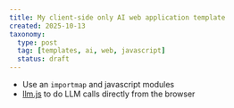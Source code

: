 ```yaml
---
title: My client-side only AI web application template
created: 2025-10-13
taxonomy:
  type: post
  tag: [templates, ai, web, javascript]
  status: draft
---
```


* Use an `importmap` and javascript modules
* [llm.js](https://github.com/themaximalist/llm.js) to do LLM calls directly from the browser
